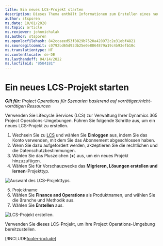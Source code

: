 ```yaml
---
title: Ein neues LCS-Projekt starten
description: Dieses Thema enthält Informationen zum Erstellen eines neuen Projekts in LCS für Ihre Project Operations-Umgebung.
author: stsporen
ms.date: 10/01/2020
ms.topic: article
ms.reviewer: johnmichalak
ms.author: stsporen
ms.openlocfilehash: 842ccaeed53f8829b7520a420972c2e31ebf4821
ms.sourcegitcommit: c0792bd65d92db25e0e8864879a19c4b93efb10c
ms.translationtype: HT
ms.contentlocale: de-DE
ms.lasthandoff: 04/14/2022
ms.locfileid: "8584181"
---
```

# <a name="start-a-new-lcs-project"></a>Ein neues LCS-Projekt starten

_**Gilt für:** Project Operations für Szenarien basierend auf vorrätigen/nicht-vorrätigen Ressourcen_

Verwenden Sie Lifecycle Services (LCS) zur Verwaltung Ihrer Dynamics 365 Project Operations-Umgebungen. Führen Sie folgende Schritte aus, um ein neues LCS-Projekt zu erstellen.

1. Wechseln Sie zu [LCS](https://lcs.dynamics.com/Logon/Index) und wählen Sie **Einloggen** aus, indem Sie das Konto verwenden, mit dem Sie das Abonnement abgeschlossen haben.
2. Wenn Sie dazu aufgefordert werden, akzeptieren Sie die rechtlichen und die Datenschutzbestimmungen.
3. Wählen Sie das Pluszeichen (**+**) aus, um ein neues Projekt hinzuzufügen.
4. Wählen Sie für Vorschauzwecke das **Migrieren, Lösungen erstellen und lernen**-Projekttyp.

  ![Auswahl des LCS-Projekttyps.](./media/create-lcs-1.png)

5. Projektname 
6. Wählen Sie **Finance and Operations** als Produktnamen, und wählen Sie die Branche und Methodik aus. 
7. Wählen Sie **Erstellen** aus.

![LCS-Projekt erstellen.](./media/create-lcs-2.png)

Verwenden Sie dieses LCS-Projekt, um Ihre Project Operations-Umgebung bereitzustellen.



[!INCLUDE[footer-include](../includes/footer-banner.md)]